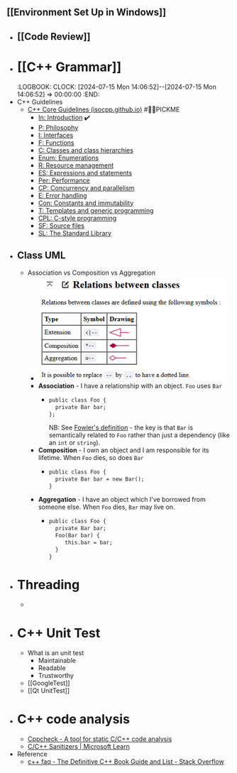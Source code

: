 ## [[Environment Set Up in Windows]]
- ## [[Code Review]]
- # [[C++ Grammar]]
  :LOGBOOK:
  CLOCK: [2024-07-15 Mon 14:06:52]--[2024-07-15 Mon 14:06:52] =>  00:00:00
  :END:
- C++ Guidelines
	- [C++ Core Guidelines (isocpp.github.io)](https://isocpp.github.io/CppCoreGuidelines/CppCoreGuidelines) #🙋🏻PICKME
		- [In: Introduction](https://isocpp.github.io/CppCoreGuidelines/CppCoreGuidelines#S-introduction) ✔️
		- [P: Philosophy](https://isocpp.github.io/CppCoreGuidelines/CppCoreGuidelines#S-philosophy)
		- [I: Interfaces](https://isocpp.github.io/CppCoreGuidelines/CppCoreGuidelines#S-interfaces)
		- [F: Functions](https://isocpp.github.io/CppCoreGuidelines/CppCoreGuidelines#S-functions)
		- [C: Classes and class hierarchies](https://isocpp.github.io/CppCoreGuidelines/CppCoreGuidelines#S-class)
		- [Enum: Enumerations](https://isocpp.github.io/CppCoreGuidelines/CppCoreGuidelines#S-enum)
		- [R: Resource management](https://isocpp.github.io/CppCoreGuidelines/CppCoreGuidelines#S-resource)
		- [ES: Expressions and statements](https://isocpp.github.io/CppCoreGuidelines/CppCoreGuidelines#S-expr)
		- [Per: Performance](https://isocpp.github.io/CppCoreGuidelines/CppCoreGuidelines#S-performance)
		- [CP: Concurrency and parallelism](https://isocpp.github.io/CppCoreGuidelines/CppCoreGuidelines#S-concurrency)
		- [E: Error handling](https://isocpp.github.io/CppCoreGuidelines/CppCoreGuidelines#S-errors)
		- [Con: Constants and immutability](https://isocpp.github.io/CppCoreGuidelines/CppCoreGuidelines#S-const)
		- [T: Templates and generic programming](https://isocpp.github.io/CppCoreGuidelines/CppCoreGuidelines#S-templates)
		- [CPL: C-style programming](https://isocpp.github.io/CppCoreGuidelines/CppCoreGuidelines#S-cpl)
		- [SF: Source files](https://isocpp.github.io/CppCoreGuidelines/CppCoreGuidelines#S-source)
		- [SL: The Standard Library](https://isocpp.github.io/CppCoreGuidelines/CppCoreGuidelines#sl-the-standard-library)
- ## Class UML
	- Association vs Composition vs Aggregation
		- ![image.png](../assets/image_1721626097937_0.png)
		- **Association** - I have a relationship with an object. `Foo` uses `Bar`
			- ```
			  public class Foo {         
			    private Bar bar;
			  };
			  ```
			  NB: See [Fowler's definition](https://martinfowler.com/bliki/DependencyAndAssociation.html) - the key is that `Bar` is semantically related to `Foo` rather than just a dependency (like an `int` or `string`).
		- **Composition** - I own an object and I am responsible for its lifetime. When `Foo` dies, so does `Bar`
			- ```
			  public class Foo {
			    private Bar bar = new Bar(); 
			  }
			  ```
		- **Aggregation** - I have an object which I've borrowed from someone else. When `Foo` dies, `Bar` may live on.
			- ```
			  public class Foo { 
			    private Bar bar; 
			    Foo(Bar bar) { 
			       this.bar = bar; 
			    }
			  }
			  ```
- # Threading
	-
- # C++ Unit Test
	- What is an unit test
		- Maintainable
		- Readable
		- Trustworthy
	- [[GoogleTest]]
	- [[Qt UnitTest]]
- # C++ code analysis
	- [Cppcheck - A tool for static C/C++ code analysis](https://cppcheck.sourceforge.io/)
	- [C/C++ Sanitizers | Microsoft Learn](https://learn.microsoft.com/en-us/cpp/sanitizers/?view=msvc-170)
- Reference
	- [c++ faq - The Definitive C++ Book Guide and List - Stack Overflow](https://stackoverflow.com/questions/388242/the-definitive-c-book-guide-and-list)